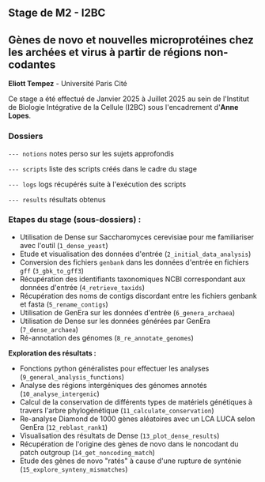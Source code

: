 ## Stage de M2 - I2BC
## Gènes de novo et nouvelles microprotéines chez les archées et virus à partir de régions non-codantes
**Eliott Tempez** - Université Paris Cité

Ce stage a été effectué de Janvier 2025 à Juillet 2025 au sein de l'Institut de Biologie Intégrative de la Cellule (I2BC) sous l'encadrement d'**Anne Lopes**. 


### Dossiers
`--- notions` notes perso sur les sujets approfondis

`--- scripts` liste des scripts créés dans le cadre du stage

`--- logs` logs récupérés suite à l'exécution des scripts

`--- results` résultats obtenus


### Etapes du stage (sous-dossiers) :
- Utilisation de Dense sur Saccharomyces cerevisiae pour me familiariser avec l'outil (`1_dense_yeast`)
- Etude et visualisation des données d'entrée (`2_initial_data_analysis`)
- Conversion des fichiers `genbank` dans les données d'entrée en fichiers `gff` (`3_gbk_to_gff3`)
- Récupération des identifiants taxonomiques NCBI correspondant aux données d'entrée (`4_retrieve_taxids`)
- Récupération des noms de contigs discordant entre les fichiers genbank et fasta (`5_rename_contigs`)
- Utilisation de GenEra sur les données d'entrée (`6_genera_archaea`)
- Utilisation de Dense sur les données générées par GenEra (`7_dense_archaea`)
- Ré-annotation des génomes (`8_re_annotate_genomes`)

**Exploration des résultats :**
- Fonctions python généralistes pour effectuer les analyses (`9_general_analysis_functions`)
- Analyse des régions intergéniques des génomes annotés (`10_analyse_intergenic`)
- Calcul de la conservation de différents types de matériels génétiques à travers l'arbre phylogénétique (`11_calculate_conservation`)
- Re-analyse Diamond de 1000 gènes aléatoires avec un LCA LUCA selon GenEra (`12_reblast_rank1`)
- Visualisation des résultats de Dense (`13_plot_dense_results`)
- Récupération de l'origine des gènes de novo dans le noncodant du patch outgroup (`14_get_noncoding_match`)
- Etude des gènes de novo "ratés" à cause d'une rupture de synténie (`15_explore_synteny_mismatches`)
